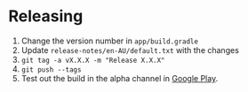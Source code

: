Releasing
=========

1. Change the version number in `app/build.gradle`
2. Update `release-notes/en-AU/default.txt` with the changes
3. `git tag -a vX.X.X -m "Release X.X.X"`
4. `git push --tags`
5. Test out the build in the alpha channel in [Google Play](https://play.google.com/apps/publish/).
